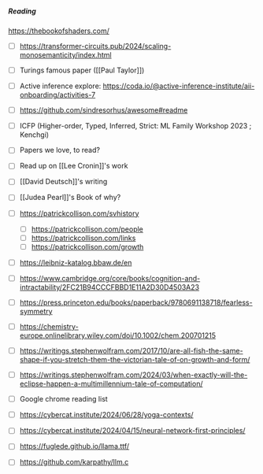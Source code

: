 
##### Reading  
https://thebookofshaders.com/
- [ ] https://transformer-circuits.pub/2024/scaling-monosemanticity/index.html
- [ ] Turings famous paper ([[Paul Taylor]])
- [ ] Active inference explore: https://coda.io/@active-inference-institute/aii-onboarding/activities-7
- [ ] https://github.com/sindresorhus/awesome#readme
- [ ] ICFP (Higher-order, Typed, Inferred, Strict: ML Family Workshop 2023 ; Kenchgi)  
- [ ] Papers we love, to read?  
- [ ] Read up on [[Lee Cronin]]'s work  
- [ ] [[David Deutsch]]'s writing
- [ ] [[Judea Pearl]]'s Book of why?
- [ ] https://patrickcollison.com/svhistory
	- [ ] https://patrickcollison.com/people
	- [ ] https://patrickcollison.com/links
	- [ ] https://patrickcollison.com/growth
- [ ] https://leibniz-katalog.bbaw.de/en
- [ ] https://www.cambridge.org/core/books/cognition-and-intractability/2FC21B94CCCFBBD1E11A2D30D4503A23
- [ ] https://press.princeton.edu/books/paperback/9780691138718/fearless-symmetry
- [ ] https://chemistry-europe.onlinelibrary.wiley.com/doi/10.1002/chem.200701215

- [ ] https://writings.stephenwolfram.com/2017/10/are-all-fish-the-same-shape-if-you-stretch-them-the-victorian-tale-of-on-growth-and-form/
- [ ] https://writings.stephenwolfram.com/2024/03/when-exactly-will-the-eclipse-happen-a-multimillennium-tale-of-computation/

- [ ] Google  chrome reading list
- [ ] https://cybercat.institute/2024/06/28/yoga-contexts/
- [ ] https://cybercat.institute/2024/04/15/neural-network-first-principles/

- [ ] https://fuglede.github.io/llama.ttf/
- [ ] https://github.com/karpathy/llm.c